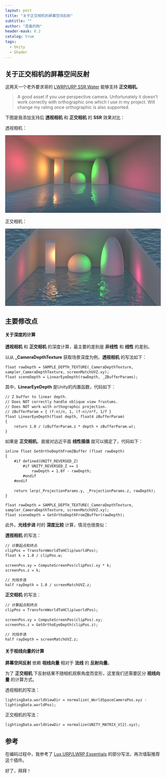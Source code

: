 ```yaml
---
layout: post
title: "关于正交相机的屏幕空间反射"
subtitle: ""
author: "恶毒的狗"
header-mask: 0.2
catalog: true
tags:
  - Unity
  - Shader
---
```


## 关于正交相机的屏幕空间反射

这两天一个老外要求哥的 [LWRP/URP SSR Water](https://assetstore.unity.com/packages/vfx/shaders/lwrp-urp-ssr-water-155402?aid=1101l85Tr) 能够支持 **正交相机**。

> A good asset if you use perspective camera. Unfortunately it doesn't work correctly with orthographic one which I use in my project. Will change my rating once orthographic is also supported. 

下图是我添加支持后 **透视相机** 和 **正交相机** 的 **SSR** 效果对比：

透视相机：

![](/img/ortho-ssr/screenshot1.png)

正交相机：

![](/img/ortho-ssr/screenshot2.png)

## 主要修改点

#### 关于深度的计算

**透视相机** 和 **正交相机** 的深度计算，最主要的差别是 **非线性** 和 **线性** 的差别。

以从 **_CameraDepthTexture** 获取场景深度为例，**透视相机** 的写法如下：

```
float rawDepth = SAMPLE_DEPTH_TEXTURE(_CameraDepthTexture, sampler_CameraDepthTexture, screenMatchUVZ.xy);
float sceneDepth = LinearEyeDepth(rawDepth, _ZBufferParams);
```

其中，**LinearEyeDepth** 是Unity的内置函数，代码如下：

```
// Z buffer to linear depth. 
// Does NOT correctly handle oblique view frustums.
// Does NOT work with orthographic projection.
// zBufferParam = { (f-n)/n, 1, (f-n)/n*f, 1/f }
float LinearEyeDepth(float depth, float4 zBufferParam)
{
    return 1.0 / (zBufferParam.z * depth + zBufferParam.w);
}
```

如果是 **正交相机**，直接对远近平面 **线性插值** 就可以搞定了，代码如下：

```
inline float GetOrthoDepthFromZBuffer (float rawDepth) 
{
    #if defined(UNITY_REVERSED_Z)
        #if UNITY_REVERSED_Z == 1
            rawDepth = 1.0f - rawDepth;
        #endif
    #endif

    return lerp(_ProjectionParams.y, _ProjectionParams.z, rawDepth);
}
```

```
float rawDepth = SAMPLE_DEPTH_TEXTURE(_CameraDepthTexture, sampler_CameraDepthTexture, screenMatchUVZ.xy);
float sceneDepth = GetOrthoDepthFromZBuffer(rawDepth);
```

此外，**光线步进** 时的 **深度比较** 计算，情况也很类似：

**透视相机** 的写法：

```
// 计算起点和终点
clipPos = TransformWorldToHClip(worldPos);
float k = 1.0 / clipPos.w;

screenPos.xy = ComputeScreenPos(clipPos).xy * k;
screenPos.z = k;
```

```
// 光线步进
half rayDepth = 1.0 / screenMatchUVZ.z;
```

**正交相机** 的写法：

```
// 计算起点和终点
clipPos = TransformWorldToHClip(worldPos);

screenPos.xy = ComputeScreenPos(clipPos).xy;
screenPos.z = GetOrthoEyeDepth(clipPos.z);
```

```
// 光线步进
half rayDepth = screenMatchUVZ.z;
```

#### 关于视线向量的计算

**屏幕空间反射** 依赖 **视线向量** 相对于 **法线** 的 **反射向量**。

为了 **正交相机** 下反射结果不随相机观察角度而变形，这里我们还需要区分 **视线向量** 的计算方式。

透视相机的写法：

```
lightingData.worldViewDir = normalize(_WorldSpaceCameraPos.xyz - lightingData.worldPos);
```

正交相机的写法：

```
lightingData.worldViewDir = normalize(UNITY_MATRIX_V[2].xyz);
```

## 参考

在编码过程中，我参考了 [Lux URP/LWRP Essentials](https://assetstore.unity.com/packages/vfx/shaders/lux-urp-lwrp-essentials-150355?aid=1101l85Tr) 的部分写法，再次墙裂推荐这个插件。

好了，拜拜！



































































































































































